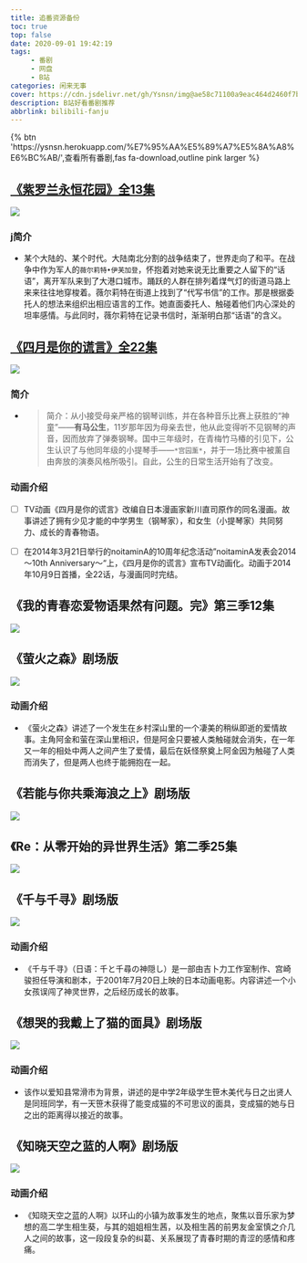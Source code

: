 ```yaml
---
title: 追番资源备份
toc: true
top: false
date: 2020-09-01 19:42:19
tags: 
     - 番剧
     - 网盘
     - B站
categories: 闲来无事
cover: https://cdn.jsdelivr.net/gh/Ysnsn/img@ae58c71100a9eac464d2460f7b92f3d4111d1298/2020/10/19/eecef0021eb6ba82cb6ea8aa35218e05.png
description: B站好看番剧推荐
abbrlink: bilibili-fanju
---
```


<div class="btn-center">
{% btn 'https://ysnsn.herokuapp.com/%E7%95%AA%E5%89%A7%E5%8A%A8%E6%BC%AB/',查看所有番剧,fas fa-download,outline pink larger %}
</div>

## [《紫罗兰永恒花园》全13集](https://www.bilibili.com/bangumi/play/ss21542/)
![](https://cdn.jsdelivr.net/gh/Ysnsn/img@master/2020/09/20/889669e127ad8acb4f373b23542266c0.png)
### j简介
- 某个大陆的、某个时代。大陆南北分割的战争结束了，世界走向了和平。在战争中作为军人的`薇尔莉特•伊芙加登`，怀抱着对她来说无比重要之人留下的“话语”，离开军队来到了大港口城市。踊跃的人群在排列着煤气灯的街道马路上来来往往地穿梭着。薇尔莉特在街道上找到了“代写书信”的工作。那是根据委托人的想法来组织出相应语言的工作。她直面委托人、触碰着他们内心深处的坦率感情。与此同时，薇尔莉特在记录书信时，渐渐明白那“话语”的含义。
## [《四月是你的谎言》全22集](https://www.bilibili.com/bangumi/media/md1699/?spm_id_from=666.25.b_6d656469615f6d6f64756c65.2)
![](https://cdn.jsdelivr.net/gh/Ysnsn/img@master/2020/09/20/3899ce6bbbd8d12281acf90ebb04477c.png)

### 简介
-  > 简介：从小接受母亲严格的钢琴训练，并在各种音乐比赛上获胜的“神童”——**有马公生**，11岁那年因为母亲去世，他从此变得听不见钢琴的声音，因而放弃了弹奏钢琴。国中三年级时，在青梅竹马椿的引见下，公生认识了与他同年级的小提琴手——`*宫园薰*`，并于一场比赛中被薰自由奔放的演奏风格所吸引。自此，公生的日常生活开始有了改变。

### 动画介绍
- [ ] TV动画《四月是你的谎言》改编自日本漫画家新川直司原作的同名漫画。故事讲述了拥有少见才能的中学男生（钢琴家），和女生（小提琴家）共同努力、成长的青春物语。

- [ ] 在2014年3月21日举行的noitaminA的10周年纪念活动”noitaminA发表会2014 ～10th Anniversary～“上，《四月是你的谎言》宣布TV动画化。动画于2014年10月9日首播，全22话，与漫画同时完结。


## 《我的青春恋爱物语果然有问题。完》第三季12集
![](https://cdn.jsdelivr.net/gh/Ysnsn/img@master/2020/09/20/7c11700b45bf92ba025802aa5d2751b6.png)

## 《萤火之森》剧场版
![](https://cdn.jsdelivr.net/gh/Ysnsn/img@master/2020/09/20/2fd54f2af6f19d72662bda0942c97962.png)

### 动画介绍
- 《萤火之森》讲述了一个发生在乡村深山里的一个凄美的稍纵即逝的爱情故事。主角阿金和萤在深山里相识，但是阿金只要被人类触碰就会消失，在一年又一年的相处中两人之间产生了爱情，最后在妖怪祭奠上阿金因为触碰了人类而消失了，但是两人也终于能拥抱在一起。

## 《若能与你共乘海浪之上》剧场版
![](https://cdn.jsdelivr.net/gh/Ysnsn/img@master/2020/09/20/85431aa66a316f39487b86bffa1337ef.png)

## 《Re：从零开始的异世界生活》第二季25集

![](https://cdn.jsdelivr.net/gh/Ysnsn/img@master/2020/09/20/f45c6e3ebbaae0b26b92a86ec7268e2c.png)

## 《千与千寻》剧场版
![](https://cdn.jsdelivr.net/gh/Ysnsn/img@master/2020/09/20/a73106f9289d24a6fb90dc9fae635d98.png)

### 动画介绍
- 《千与千寻》（日语：千と千尋の神隠し）是一部由吉卜力工作室制作、宫崎骏担任导演和剧本，于2001年7月20日上映的日本动画电影。内容讲述一个小女孩误闯了神灵世界，之后经历成长的故事。

## 《想哭的我戴上了猫的面具》剧场版
![](https://cdn.jsdelivr.net/gh/Ysnsn/img@master/2020/09/20/0a65c76063ecf6c2c37964bfc0197f8f.png)

### 动画介绍
- 该作以爱知县常滑市为背景，讲述的是中学2年级学生笹木美代与日之出贤人是同班同学，有一天笹木获得了能变成猫的不可思议的面具，变成猫的她与日之出的距离得以接近的故事。

## 《知晓天空之蓝的人啊》剧场版
![](https://cdn.jsdelivr.net/gh/Ysnsn/img@master/2020/09/20/938910db22dc9722add0f43fc590bc26.png)

### 动画介绍
- 《知晓天空之蓝的人啊》以环山的小镇为故事发生的地点，聚焦以音乐家为梦想的高二学生相生葵，与其的姐姐相生茜，以及相生茜的前男友金室慎之介几人之间的故事，这一段段复杂的纠葛、关系展现了青春时期的青涩的感情和疼痛。